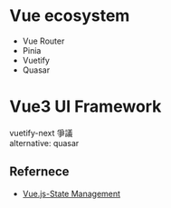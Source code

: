 # Vue ecosystem
- Vue Router
- Pinia
- Vuetify
- Quasar

# Vue3 UI Framework
vuetify-next 爭議  
alternative: quasar 

## Refernece
- [Vue.js-State Management](https://vuejs.org/guide/scaling-up/state-management.html)